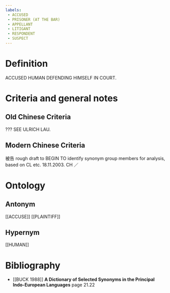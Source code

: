 ```yaml
---
labels: 
 - ACCUSED
 - PRISONER (AT THE BAR)
 - APPELLANT
 - LITIGANT
 - RESPONDENT
 - SUSPECT
---
```


# Definition
ACCUSED HUMAN DEFENDING HIMSELF IN COURT.
# Criteria and general notes
## Old Chinese Criteria
??? SEE ULRICH LAU.
## Modern Chinese Criteria
被告
rough draft to BEGIN TO identify synonym group members for analysis, based on CL etc. 18.11.2003. CH ／
# Ontology

## Antonym
[[ACCUSE]]
[[PLAINTIFF]]
## Hypernym
[[HUMAN]]
# Bibliography
- [[BUCK 1988]]
**A Dictionary of Selected Synonyms in the Principal Indo-European Languages** page 21.22
